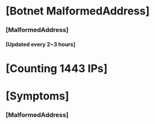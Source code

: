 # [Botnet MalformedAddress]
### [MalformedAddress]
#### [Updated every 2~3 hours]

# [Counting 1443 IPs]

# [Symptoms] 
###   [MalformedAddress]

